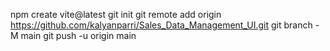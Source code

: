 npm create vite@latest
git init
git remote add origin https://github.com/kalyanparri/Sales_Data_Management_UI.git
git branch -M main
git push -u origin main
